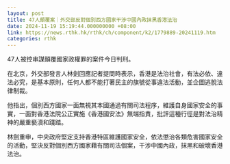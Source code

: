 ```yaml
---
layout: post
title: 47人顛覆案｜外交部反對個別西方國家干涉中國內政抹黑香港法治
date: 2024-11-19 15:19:44.000000000 +08:00
link: https://news.rthk.hk/rthk/ch/component/k2/1779889-20241119.htm
categories: rthk
---
```


47人被控串謀顛覆國家政權罪的案件今日判刑。

在北京，外交部發言人林劍回應記者提問時表示，香港是法治社會，有法必依、違法必究，是基本原則，任何人都不能打著民主的旗號從事違法活動，並企圖逃脫法律制裁。

他指出，個別西方國家一面無視其本國通過有關司法程序，維護自身國家安全的事實，一面對香港法院公正實施《香港國安法》無端指責，批評這種行徑是對法治精神的嚴重褻瀆和踐踏。

林劍重申，中央政府堅定支持香港特區維護國家安全，依法懲治各類危害國家安全的活動，堅決反對個別西方國家藉有關司法個案，干涉中國內政，抹黑和破壞香港法治。
